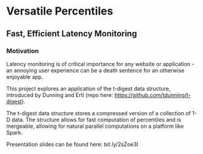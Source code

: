 # Versatile Percentiles
## Fast, Efficient Latency Monitoring

### Motivation 

Latency monitoring is of critical importance for any website or application - an annoying user experience can be a death sentence for an otherwise enjoyable app. 

This project explores an application of the t-digest data structure, introduced by Dunning and Ertl (repo here: https://github.com/tdunning/t-digest). 

The t-digest data structure stores a compressed version of a collection of 1-D data. The structure allows for fast computation of percentiles and is mergeable, allowing for natural parallel computations on a platform like Spark. 

Presentation slides can be found here: bit.ly/2sZoe3I

### 
